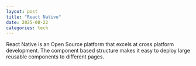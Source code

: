 ```yaml
---
layout: post
title: "React Native"
date: 2025-08-22
categories: tech
---
```


React Native is an Open Source platform that excels at cross platform development. The component based structure makes it easy to deploy large reusable components to different pages.
